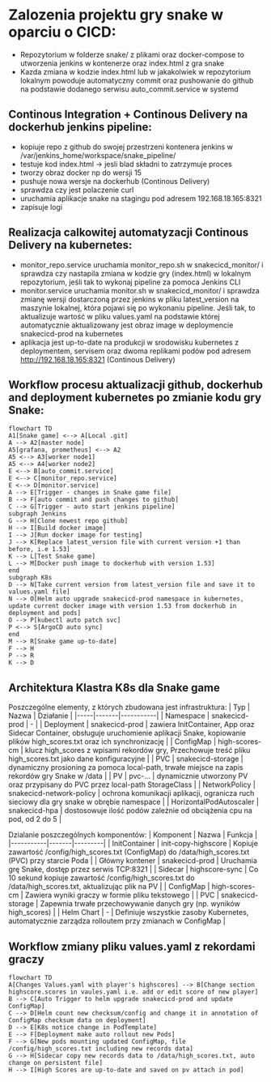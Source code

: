 # Zalozenia projektu gry snake w oparciu o CICD:
- Repozytorium w folderze snake/ z plikami oraz docker-compose to utworzenia jenkins w kontenerze oraz index.html z gra snake
- Kazda zmiana w kodzie index.html lub w jakakolwiek w repozytorium lokalnym powoduje automatyczny commit oraz pushowanie do github na podstawie dodanego serwisu auto_commit.service w systemd
## Continous Integration + Continous Delivery na dockerhub jenkins pipeline:
  - kopiuje repo z github do swojej przestrzeni kontenera jenkins w /var/jenkins_home/workspace/snake_pipeline/
  - testuje kod index.html -> jesli blad składni to zatrzymuje proces
  - tworzy obraz docker np do wersji 15
  - pushuje nowa wersje na dockerhub (Continous Delivery)
  - sprawdza czy jest polaczenie curl
  - uruchamia aplikacje snake na stagingu pod adresem 192.168.18.165:8321
  - zapisuje logi
## Realizacja calkowitej automatyzacji Continous Delivery na kubernetes:
  - monitor_repo.service uruchamia monitor_repo.sh w snakecicd_monitor/ i sprawdza czy nastapila zmiana w kodzie gry (index.html) w lokalnym repozytorium, jeśli tak to wykonaj pipeline za pomoca Jenkins CLI
  - monitor.service uruchamia monitor.sh w snakecicd_monitor/ i sprawdza zmianę wersji dostarczoną przez jenkins w pliku latest_version na maszynie lokalnej, która pojawi się po wykonaniu pipeline. Jeśli tak, to aktualizuje wartość w pliku values.yaml na podstawie której automatycznie aktualizowany jest obraz image w deploymencie snakecicd-prod na kubernetes
  - aplikacja jest up-to-date na produkcji w srodowisku kubernetes z deploymentem, servisem oraz dwoma replikami podów pod adresem http://192.168.18.165:8321 (Continous Delivery)
  ## Workflow procesu aktualizacji github, dockerhub and deployment kubernetes po zmianie kodu gry Snake:

```mermaid
flowchart TD
A1[Snake game] <--> A[Local .git]
A --> A2[master node]
A5[grafana, prometheus] <--> A2
A5 <--> A3[worker node1]
A5 <--> A4[worker node2]
E <--> B[auto_commit.service]
E <--> C[monitor_repo.service]
E <--> D[monitor.service]
A --> E[Trigger - changes in Snake game file]
B --> F[auto commit and push changes to github]
C --> G[Trigger - auto start jenkins pipeline]
subgraph Jenkins
G --> H[Clone newest repo github]
H --> I[Build docker image]
I --> J[Run docker image for testing]
J --> K[Replace latest_version file with current version +1 than before, i.e 1.53]
K --> L[Test Snake game]
L --> M[Docker push image to dockerhub with version 1.53]
end
subgraph K8s
D --> N[Take current version from latest_version file and save it to values.yaml file]
N --> O[Helm auto upgrade snakecicd-prod namespace in kubernetes, update current docker image with version 1.53 from dockerhub in deployment and pods]
O --> P[kubectl auto patch svc]
P <--> S[ArgoCD auto sync]
end
M --> R[Snake game up-to-date]
F --> H
P --> R
K --> D
```

## Architektura Klastra K8s dla Snake game ##

Poszczególne elementy, z których zbudowana jest infrastruktura:
| Typ | Nazwa | Działanie |
|-----|-------|-----------|
| Namespace | snakecicd-prod | - |
| Deployment | snakecicd-prod | zawiera InitContainer, App oraz Sidecar Container, obsługuje uruchomienie aplikacji Snake, kopiowanie plików high_scores.txt oraz ich synchronizację |
| ConfigMap | high-scores-cm | klucz high_scores z wpisami rekordów gry, Przechowuje treść pliku high_scores.txt jako dane konfiguracyjne |
| PVC | snakecicd-storage | dynamiczny prosioning za pomoca local-path, trwałe miejsce na zapis rekordów gry Snake w /data |
| PV | pvc-... | dynamicznie utworzony PV oraz przypisany do PVC przez local-path StorageClass |
| NetworkPolicy | snakecicd-network-policy | ochrona komunikacji aplikacji, ogranicza ruch sieciowy dla gry snake w obrębie namespace |
| HorizontalPodAutoscaler | snakecicd-hpa | dostosowuje ilość podów zależnie od obciążenia cpu na pod, od 2 do 5 |

Dzialanie poszczególnych komponentów:
| Komponent | Nazwa | Funkcja |
|-----------|-------|---------|
| InitContainer | init-copy-highscore | Kopiuje zawartość /config/high_scores.txt (ConfigMap) do /data/high_scores.txt (PVC) przy starcie Poda |
| Główny kontener | snakecicd-prod | Uruchamia grę Snake, dostęp przez serwis TCP:8321 |
| Sidecar | highscore-sync | Co 10 sekund kopiuje zawartość /config/high_scores.txt do /data/high_scores.txt, aktualizując plik na PV |
| ConfigMap | high-scores-cm | Zawiera wyniki graczy w formie pliku tekstowego |
| PVC | snakecicd-storage | Zapewnia trwałe przechowywanie danych gry (np. wyników high_scores) |
| Helm Chart | - | Definiuje wszystkie zasoby Kubernetes, automatycznie zarządza rolloutem przy zmianach w ConfigMap |

## Workflow zmiany pliku values.yaml z rekordami graczy ##

```mermaid
flowchart TD
A[Changes Values.yaml with player's highscores] --> B[Change section highscore.scores in vaules.yaml i.e. add or edit score of new player]
B --> C[Auto Trigger to helm upgrade snakecicd-prod and update ConfigMap]
C --> D[Helm count new checksum/config and change it in annotation of ConfigMap checksum data on deployment]
D --> E[K8s notice change in PodTemplate]
E --> F[Deployment make auto rollout new Pods]
F --> G[New pods mounting updated ConfigMap, file /config/high_scores.txt including new records data]
G --> H[Sidecar copy new records data to /data/high_scores.txt, auto change on persistent file]
H --> I[High Scores are up-to-date and saved on pv attach in pod]
```


